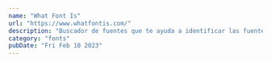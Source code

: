 ```yaml
---
name: "What Font Is"
url: "https://www.whatfontis.com/"
description: "Buscador de fuentes que te ayuda a identificar las fuentes de cualquier imagen. Sube la imagen y elige cuál es la fuente que necesitas. 840000 fuentes indexadas gratuitas o comerciales."
category: "fonts"
pubDate: "Fri Feb 10 2023"
---
```

